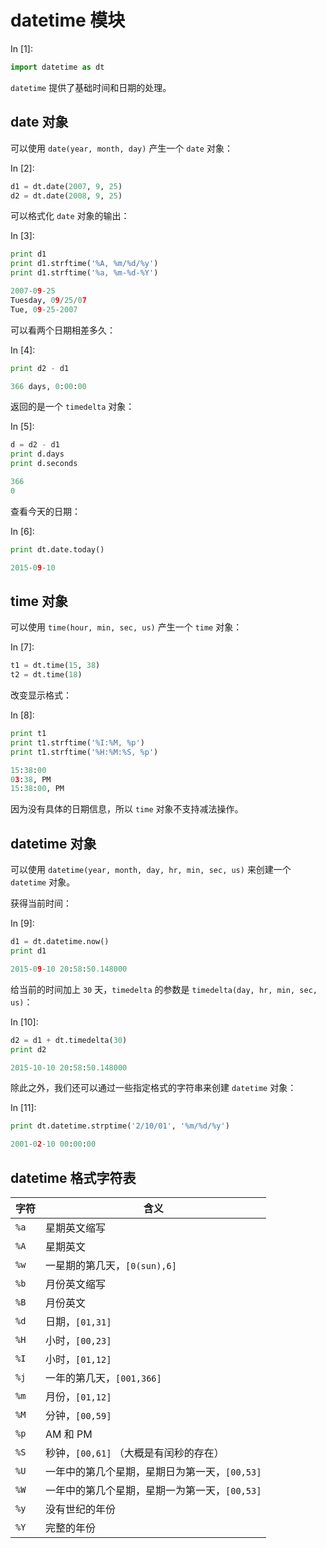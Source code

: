 # datetime 模块

In [1]:

```py
import datetime as dt

```

`datetime` 提供了基础时间和日期的处理。

## date 对象

可以使用 `date(year, month, day)` 产生一个 `date` 对象：

In [2]:

```py
d1 = dt.date(2007, 9, 25)
d2 = dt.date(2008, 9, 25)

```

可以格式化 `date` 对象的输出：

In [3]:

```py
print d1
print d1.strftime('%A, %m/%d/%y')
print d1.strftime('%a, %m-%d-%Y')

```

```py
2007-09-25
Tuesday, 09/25/07
Tue, 09-25-2007

```

可以看两个日期相差多久：

In [4]:

```py
print d2 - d1

```

```py
366 days, 0:00:00

```

返回的是一个 `timedelta` 对象：

In [5]:

```py
d = d2 - d1
print d.days
print d.seconds

```

```py
366
0

```

查看今天的日期：

In [6]:

```py
print dt.date.today()

```

```py
2015-09-10

```

## time 对象

可以使用 `time(hour, min, sec, us)` 产生一个 `time` 对象：

In [7]:

```py
t1 = dt.time(15, 38)
t2 = dt.time(18)

```

改变显示格式：

In [8]:

```py
print t1
print t1.strftime('%I:%M, %p')
print t1.strftime('%H:%M:%S, %p')

```

```py
15:38:00
03:38, PM
15:38:00, PM

```

因为没有具体的日期信息，所以 `time` 对象不支持减法操作。

## datetime 对象

可以使用 `datetime(year, month, day, hr, min, sec, us)` 来创建一个 `datetime` 对象。

获得当前时间：

In [9]:

```py
d1 = dt.datetime.now()
print d1

```

```py
2015-09-10 20:58:50.148000

```

给当前的时间加上 `30` 天，`timedelta` 的参数是 `timedelta(day, hr, min, sec, us)`：

In [10]:

```py
d2 = d1 + dt.timedelta(30)
print d2

```

```py
2015-10-10 20:58:50.148000

```

除此之外，我们还可以通过一些指定格式的字符串来创建 `datetime` 对象：

In [11]:

```py
print dt.datetime.strptime('2/10/01', '%m/%d/%y')

```

```py
2001-02-10 00:00:00

```

## datetime 格式字符表

| 字符 | 含义 |
| --- | --- |
| `%a` | 星期英文缩写 |
| `%A` | 星期英文 |
| `%w` | 一星期的第几天，`[0(sun),6]` |
| `%b` | 月份英文缩写 |
| `%B` | 月份英文 |
| `%d` | 日期，`[01,31]` |
| `%H` | 小时，`[00,23]` |
| `%I` | 小时，`[01,12]` |
| `%j` | 一年的第几天，`[001,366]` |
| `%m` | 月份，`[01,12]` |
| `%M` | 分钟，`[00,59]` |
| `%p` | AM 和 PM |
| `%S` | 秒钟，`[00,61]` （大概是有闰秒的存在） |
| `%U` | 一年中的第几个星期，星期日为第一天，`[00,53]` |
| `%W` | 一年中的第几个星期，星期一为第一天，`[00,53]` |
| `%y` | 没有世纪的年份 |
| `%Y` | 完整的年份 |